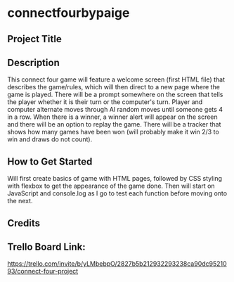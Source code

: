 # connectfourbypaige

## Project Title

## Description

This connect four game will feature a welcome screen (first HTML file) that describes the game/rules, which will then direct to a new page where the game is played. There will be a prompt somewhere on the screen that tells the player whether it is their turn or the computer's turn. Player and computer alternate moves through AI random moves until someone gets 4 in a row. When there is a winner, a winner alert will appear on the screen and there will be an option to replay the game. There will be a tracker that shows how many games have been won (will probably make it win 2/3 to win and draws do not count).

## How to Get Started

Will first create basics of game with HTML pages, followed by CSS styling with flexbox to get the appearance of the game done. Then will start on JavaScript and console.log as I go to test each function before moving onto the next.

## Credits

## Trello Board Link:

https://trello.com/invite/b/yLMbebpO/2827b5b212932293238ca90dc9521093/connect-four-project
